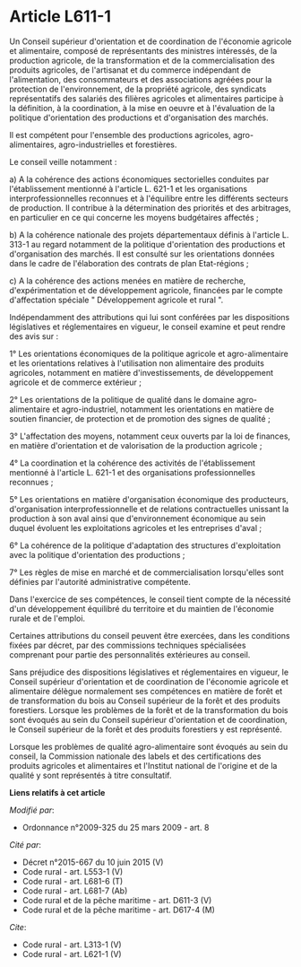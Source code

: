 # Article L611-1

Un Conseil supérieur d'orientation et de coordination de l'économie agricole et alimentaire, composé de représentants des
ministres intéressés, de la production agricole, de la transformation et de la commercialisation des produits agricoles, de
l'artisanat et du commerce indépendant de l'alimentation, des consommateurs et des associations agréées pour la protection de
l'environnement, de la propriété agricole, des syndicats représentatifs des salariés des filières agricoles et alimentaires
participe à la définition, à la coordination, à la mise en oeuvre et à l'évaluation de la politique d'orientation des
productions et d'organisation des marchés. 

Il est compétent pour l'ensemble des productions agricoles, agro-alimentaires, agro-industrielles et forestières. 

Le conseil veille notamment : 

a) A la cohérence des actions économiques sectorielles conduites par l'établissement mentionné à l'article L. 621-1 et les
organisations interprofessionnelles reconnues et à l'équilibre entre les différents secteurs de production. Il contribue à la
détermination des priorités et des arbitrages, en particulier en ce qui concerne les moyens budgétaires affectés ; 

b) A la cohérence nationale des projets départementaux définis à l'article L. 313-1 au regard notamment de la politique
d'orientation des productions et d'organisation des marchés. Il est consulté sur les orientations données dans le cadre de
l'élaboration des contrats de plan Etat-régions ; 

c) A la cohérence des actions menées en matière de recherche, d'expérimentation et de développement agricole, financées par
le compte d'affectation spéciale " Développement agricole et rural ". 

Indépendamment des attributions qui lui sont conférées par les dispositions législatives et réglementaires en vigueur, le
conseil examine et peut rendre des avis sur : 

1° Les orientations économiques de la politique agricole et agro-alimentaire et les orientations relatives à l'utilisation
non alimentaire des produits agricoles, notamment en matière d'investissements, de développement agricole et de commerce
extérieur ; 

2° Les orientations de la politique de qualité dans le domaine agro-alimentaire et agro-industriel, notamment les
orientations en matière de soutien financier, de protection et de promotion des signes de qualité ; 

3° L'affectation des moyens, notamment ceux ouverts par la loi de finances, en matière d'orientation et de valorisation de la
production agricole ; 

4° La coordination et la cohérence des activités de l'établissement mentionné à l'article L. 621-1 et des organisations
professionnelles reconnues ; 

5° Les orientations en matière d'organisation économique des producteurs, d'organisation interprofessionnelle et de relations
contractuelles unissant la production à son aval ainsi que d'environnement économique au sein duquel évoluent les
exploitations agricoles et les entreprises d'aval ; 

6° La cohérence de la politique d'adaptation des structures d'exploitation avec la politique d'orientation des productions ; 

7° Les règles de mise en marché et de commercialisation lorsqu'elles sont définies par l'autorité administrative compétente. 

Dans l'exercice de ses compétences, le conseil tient compte de la nécessité d'un développement équilibré du territoire et du
maintien de l'économie rurale et de l'emploi. 

Certaines attributions du conseil peuvent être exercées, dans les conditions fixées par décret, par des commissions
techniques spécialisées comprenant pour partie des personnalités extérieures au conseil. 

Sans préjudice des dispositions législatives et réglementaires en vigueur, le Conseil supérieur d'orientation et de
coordination de l'économie agricole et alimentaire délègue normalement ses compétences en matière de forêt et de
transformation du bois au Conseil supérieur de la forêt et des produits forestiers. Lorsque les problèmes de la forêt et de
la transformation du bois sont évoqués au sein du Conseil supérieur d'orientation et de coordination, le Conseil supérieur de
la forêt et des produits forestiers y est représenté. 

Lorsque les problèmes de qualité agro-alimentaire sont évoqués au sein du conseil, la Commission nationale des labels et des
certifications des produits agricoles et alimentaires et l'Institut national de l'origine et de la qualité y sont représentés
à titre consultatif.

**Liens relatifs à cet article**

_Modifié par_:

  - Ordonnance n°2009-325 du 25 mars 2009 - art. 8

_Cité par_:

  - Décret n°2015-667 du 10 juin 2015 (V)
  - Code rural - art. L553-1 (V)
  - Code rural - art. L681-6 (T)
  - Code rural - art. L681-7 (Ab)
  - Code rural et de la pêche maritime - art. D611-3 (V)
  - Code rural et de la pêche maritime - art. D617-4 (M)

_Cite_:

  - Code rural - art. L313-1 (V)
  - Code rural - art. L621-1 (V)
